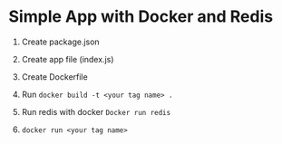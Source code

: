 # Simple App with Docker and Redis

1. Create package.json
2. Create app file (index.js)
3. Create Dockerfile
4. Run ```docker build -t <your tag name> .```
5. Run redis with docker ```Docker run redis```

6. ```docker run <your tag name>```
